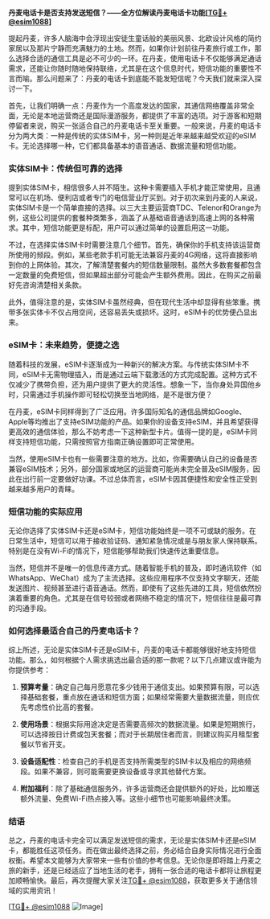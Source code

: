 **丹麦电话卡是否支持发送短信？——全方位解读丹麦电话卡功能[[TG💪+ @esim1088](https://t.me/s/esim1088)]**

提起丹麦，许多人脑海中会浮现出安徒生童话般的美丽风景、北欧设计风格的简约家居以及那片宁静而充满魅力的土地。然而，如果你计划前往丹麦旅行或工作，那么选择合适的通信工具是必不可少的一环。在丹麦，使用电话卡不仅能够满足通话需求，还能让你随时随地保持联络，尤其是在这个信息时代，短信功能的重要性不言而喻。那么问题来了：丹麦的电话卡到底能不能发短信呢？今天我们就来深入探讨一下。

首先，让我们明确一点：丹麦作为一个高度发达的国家，其通信网络覆盖非常全面，无论是本地运营商还是国际漫游服务，都提供了丰富的选项。对于游客和短期停留者来说，购买一张适合自己的丹麦电话卡至关重要。一般来说，丹麦的电话卡分为两大类：一种是传统的实体SIM卡，另一种则是近年来越来越受欢迎的eSIM卡。无论选择哪一种，它们都具备基本的语音通话、数据流量和短信功能。

### 实体SIM卡：传统但可靠的选择

提到实体SIM卡，相信很多人并不陌生。这种卡需要插入手机才能正常使用，且通常可以在机场、便利店或者专门的电信营业厅买到。对于初次来到丹麦的人来说，实体SIM卡是一个简单直接的选择。以三大主要运营商TDC、Telenor和Orange为例，这些公司提供的套餐种类繁多，涵盖了从基础语音通话到高速上网的各种需求。其中，短信功能更是标配，用户可以通过简单的设置启用这一功能。

不过，在选择实体SIM卡时需要注意几个细节。首先，确保你的手机支持该运营商所使用的频段。例如，某些老款手机可能无法兼容丹麦的4G网络，这将直接影响到你的上网体验。其次，了解清楚套餐内的短信数量限制。虽然大多数套餐都包含一定数量的免费短信，但如果超出部分可能会产生额外费用。因此，在购买之前最好先咨询清楚相关条款。

此外，值得注意的是，实体SIM卡虽然经典，但在现代生活中却显得有些笨重。携带多张实体卡不仅占用空间，还容易丢失或损坏。这时，eSIM卡的优势便凸显出来。

### eSIM卡：未来趋势，便捷之选

随着科技的发展，eSIM卡逐渐成为一种新兴的解决方案。与传统实体SIM卡不同，eSIM卡无需物理插入，而是通过云端下载激活的方式完成配置。这种方式不仅减少了携带负担，还为用户提供了更大的灵活性。想象一下，当你身处异国他乡时，只需通过手机操作即可轻松切换至当地网络，是不是很方便？

在丹麦，eSIM卡同样得到了广泛应用。许多国际知名的通信品牌如Google、Apple等均推出了支持eSIM功能的产品。如果你的设备支持eSIM，并且希望获得更高效的通信体验，那么不妨考虑一下这种新型卡片。值得一提的是，eSIM卡同样支持短信功能，只需按照官方指南正确设置即可正常使用。

当然，使用eSIM卡也有一些需要注意的地方。比如，你需要确认自己的设备是否兼容eSIM技术；另外，部分国家或地区的运营商可能尚未完全普及eSIM服务，因此在出行前一定要做好功课。不过总体而言，eSIM卡因其便捷性和安全性正受到越来越多用户的青睐。

### 短信功能的实际应用

无论你选择了实体SIM卡还是eSIM卡，短信功能始终是一项不可或缺的服务。在日常生活中，短信可以用于接收验证码、通知紧急情况或是与朋友家人保持联系。特别是在没有Wi-Fi的情况下，短信能够帮助我们快速传达重要信息。

当然，短信并不是唯一的信息传递方式。随着智能手机的普及，即时通讯软件（如WhatsApp、WeChat）成为了主流选择。这些应用程序不仅支持文字聊天，还能发送图片、视频甚至进行语音通话。然而，即使有了这些先进的工具，短信依然扮演着重要的角色。尤其是在信号较弱或者网络不稳定的情况下，短信往往是最可靠的沟通手段。

### 如何选择最适合自己的丹麦电话卡？

综上所述，无论是实体SIM卡还是eSIM卡，丹麦的电话卡都能够很好地支持短信功能。那么，如何根据个人需求挑选出最合适的那一款呢？以下几点建议或许能为你提供参考：

1. **预算考量**：确定自己每月愿意花多少钱用于通信支出。如果预算有限，可以选择基础套餐，重点放在通话和短信方面；如果经常需要大量数据流量，则应优先考虑性价比高的套餐。

2. **使用场景**：根据实际用途决定是否需要高频次的数据流量。如果是短期旅行，可以选择按日计费或包天套餐；而对于长期居住者而言，则建议购买月租型套餐以节省开支。

3. **设备适配性**：检查自己的手机是否支持所需类型的SIM卡以及相应的网络频段。如果不兼容，则可能需要更换设备或寻求其他替代方案。

4. **附加福利**：除了基础通信服务外，许多运营商还会提供额外的好处，比如赠送额外流量、免费Wi-Fi热点接入等。这些小细节也可能影响最终决策。

### 结语

总之，丹麦的电话卡完全可以满足发送短信的需求，无论是实体SIM卡还是eSIM卡，都能胜任这项任务。而在做出最终选择之前，务必结合自身实际情况进行全面权衡。希望本文能够为大家带来一些有价值的参考信息。无论你是即将踏上丹麦之旅的新手，还是已经适应了当地生活的老手，拥有一张合适的电话卡都将让旅程更加顺畅愉快。最后，再次提醒大家关注[TG💪+ @esim1088](https://t.me/s/esim1088)，获取更多关于通信领域的实用资讯！

[[TG💪+ @esim1088](https://t.me/s/esim1088) ![Image](https://i.postimg.cc/4NQfJmqS/Snipaste-2025-05-13-00-14-12.png)]